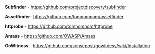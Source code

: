 **Subfinder** - https://github.com/projectdiscovery/subfinder

**Assetfinder**- https://github.com/tomnomnom/assetfinder

**httprobe** - https://github.com/tomnomnom/httprobe

**Amass** - https://github.com/OWASP/Amass

**GoWitness** - https://github.com/sensepost/gowitness/wiki/Installation
